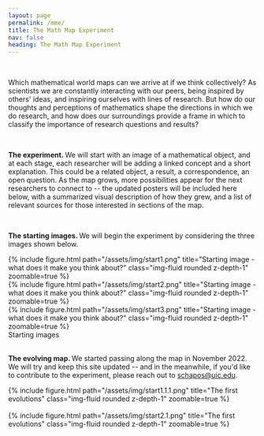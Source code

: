 ```yaml
---
layout: page
permalink: /mme/
title: The Math Map Experiment 
nav: false
heading: The Math Map Experiment 
---
```




<br>

Which mathematical world maps can we arrive at if we think collectively? As scientists we are constantly interacting with our peers, being inspired by others' ideas, and inspiring ourselves with lines of research. But how do our thoughts and perceptions of mathematics shape the directions in which we do research, and how does our surroundings provide a frame in which to classify the importance of research questions and results? 

 

    

<br>



<b>The experiment. </b> We will start with an image of a mathematical object, and at each stage, each researcher will be adding a linked concept and a short explanation. This could be a related object,  a result, a correspondence, an open question. As the map grows, more possibilities appear for the next researchers to connect to -- the updated posters will be included here below, with a summarized visual description of how they grew, and a list of relevant sources for those interested in sections of the map.  

<br>

<b>The starting images. </b> We will begin the experiment by considering the three images shown below. 

<div class="row">
    <div class="col-sm mt-3 mt-md-0">
        {% include figure.html path="/assets/img/start1.png" title="Starting image - what does it make you think about?" class="img-fluid rounded z-depth-1" zoomable=true %}
    </div>
    <div class="col-sm mt-3 mt-md-0">
        {% include figure.html path="/assets/img/start2.png" title="Starting image - what does it make you think about?" class="img-fluid rounded z-depth-1" zoomable=true %}
    </div>
    <div class="col-sm mt-3 mt-md-0">
        {% include figure.html path="/assets/img/start3.png" title="Starting image - what does it make you think about?" class="img-fluid rounded z-depth-1" zoomable=true %}
    </div>
</div>
<div class="caption">
Starting images
</div>

<br>

<b>The evolving map. </b> We  started passing along the map in November 2022. We will try and keep this site updated -- and in the meanwhile, if you'd like to contribute to the experiment, please reach out to schapos@uic.edu. 

<div class="row">
    <div class="col-sm mt-3 mt-md-0">
        {% include figure.html path="/assets/img/start1.1.1.png" title="The first evolutions" class="img-fluid rounded z-depth-1" zoomable=true %}
    </div>
</div>


<br>
<div class="row">
    <div class="col-sm mt-3 mt-md-0">
        {% include figure.html path="/assets/img/start2.1.png" title="The first evolutions" class="img-fluid rounded z-depth-1" zoomable=true %}
    </div>
</div>

<br>

